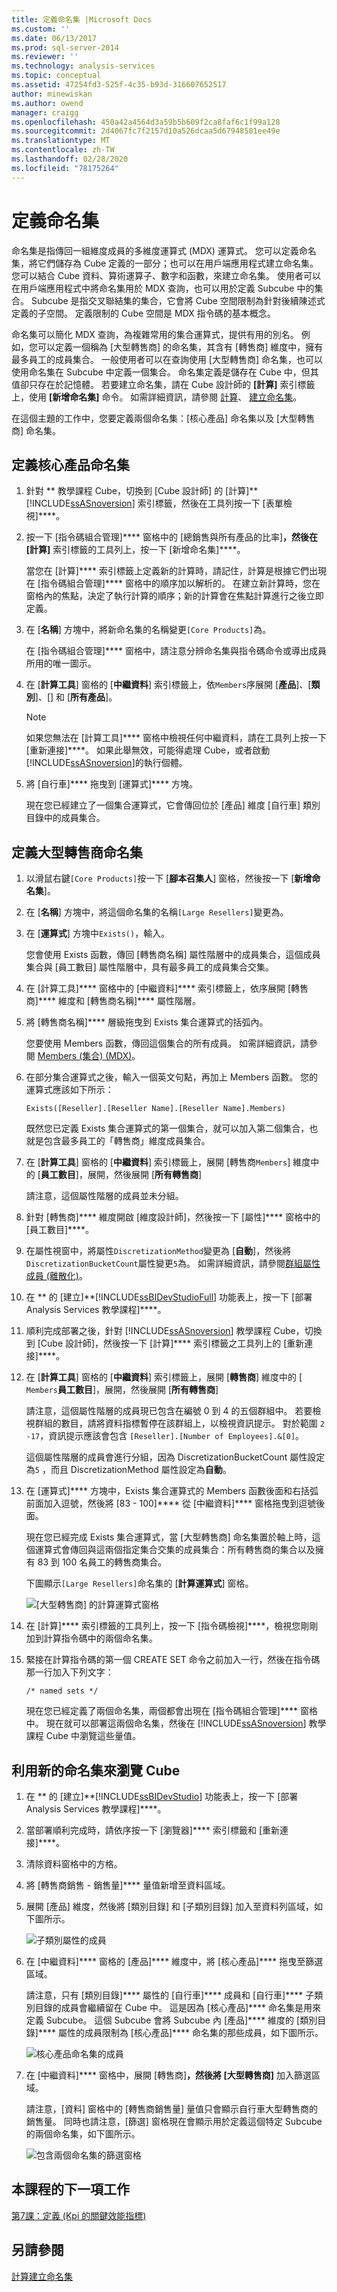 ```yaml
---
title: 定義命名集 |Microsoft Docs
ms.custom: ''
ms.date: 06/13/2017
ms.prod: sql-server-2014
ms.reviewer: ''
ms.technology: analysis-services
ms.topic: conceptual
ms.assetid: 47254fd3-525f-4c35-b93d-316607652517
author: minewiskan
ms.author: owend
manager: craigg
ms.openlocfilehash: 450a42a4564d3a59b5b609f2ca8faf6c1f99a128
ms.sourcegitcommit: 2d4067fc7f2157d10a526dcaa5d67948581ee49e
ms.translationtype: MT
ms.contentlocale: zh-TW
ms.lasthandoff: 02/28/2020
ms.locfileid: "78175264"
---
```

# <a name="defining-named-sets"></a>定義命名集
  命名集是指傳回一組維度成員的多維度運算式 (MDX) 運算式。 您可以定義命名集，將它們儲存為 Cube 定義的一部分；也可以在用戶端應用程式建立命名集。 您可以結合 Cube 資料、算術運算子、數字和函數，來建立命名集。 使用者可以在用戶端應用程式中將命名集用於 MDX 查詢，也可以用於定義 Subcube 中的集合。 Subcube 是指交叉聯結集的集合，它會將 Cube 空間限制為針對後續陳述式定義的子空間。 定義限制的 Cube 空間是 MDX 指令碼的基本概念。

 命名集可以簡化 MDX 查詢，為複雜常用的集合運算式，提供有用的別名。 例如，您可以定義一個稱為 [大型轉售商] 的命名集，其含有 [轉售商] 維度中，擁有最多員工的成員集合。 一般使用者可以在查詢使用 [大型轉售商] 命名集，也可以使用命名集在 Subcube 中定義一個集合。 命名集定義是儲存在 Cube 中，但其值卻只存在於記憶體。 若要建立命名集，請在 Cube 設計師的 **[計算]** 索引標籤上，使用 **[新增命名集]** 命令。 如需詳細資訊，請參閱 [計算](multidimensional-models-olap-logical-cube-objects/calculations.md)、 [建立命名集](multidimensional-models/create-named-sets.md)。

 在這個主題的工作中，您要定義兩個命名集：[核心產品] 命名集以及 [大型轉售商] 命名集。

## <a name="defining-a-core-products-named-set"></a>定義核心產品命名集

1.  針對 ** 教學課程 Cube，切換到 [Cube 設計師] 的 [計算]**[!INCLUDE[ssASnoversion](../includes/ssasnoversion-md.md)] 索引標籤，然後在工具列按一下 [表單檢視]****。

2.  按一下 [指令碼組合管理]**** 窗格中的 [總銷售與所有產品的比率]****，然後在 [計算]**** 索引標籤的工具列上，按一下 [新增命名集]****。

     當您在 [計算]**** 索引標籤上定義新的計算時，請記住，計算是根據它們出現在 [指令碼組合管理]**** 窗格中的順序加以解析的。 在建立新計算時，您在窗格內的焦點，決定了執行計算的順序；新的計算會在焦點計算進行之後立即定義。

3.  在 [**名稱**] 方塊中，將新命名集的名稱變更`[Core Products]`為。

     在 [指令碼組合管理]**** 窗格中，請注意分辨命名集與指令碼命令或導出成員所用的唯一圖示。

4.  在 [**計算工具**] 窗格的 [**中繼資料**] 索引標籤上，依`Members`序展開 [**產品**]、[**類別**]、[] 和 [**所有產品**]。

    > [!NOTE]
    >  如果您無法在 [計算工具]**** 窗格中檢視任何中繼資料，請在工具列上按一下 [重新連接]****。 如果此舉無效，可能得處理 Cube，或者啟動 [!INCLUDE[ssASnoversion](../includes/ssasnoversion-md.md)]的執行個體。

5.  將 [自行車]**** 拖曳到 [運算式]**** 方塊。

     現在您已經建立了一個集合運算式，它會傳回位於 [產品] 維度 [自行車] 類別目錄中的成員集合。

## <a name="defining-a-large-resellers-named-set"></a>定義大型轉售商命名集

1.  以滑鼠右鍵`[Core Products]`按一下 [**腳本召集人**] 窗格，然後按一下 [**新增命名集**]。

2.  在 [**名稱**] 方塊中，將這個命名集的名稱`[Large Resellers]`變更為。

3.  在 [**運算式**] 方塊中`Exists()`，輸入。

     您會使用 Exists 函數，傳回 [轉售商名稱] 屬性階層中的成員集合，這個成員集合與 [員工數目] 屬性階層中，具有最多員工的成員集合交集。

4.  在 [計算工具]**** 窗格中的 [中繼資料]**** 索引標籤上，依序展開 [轉售商]**** 維度和 [轉售商名稱]**** 屬性階層。

5.  將 [轉售商名稱]**** 層級拖曳到 Exists 集合運算式的括弧內。

     您要使用 Members 函數，傳回這個集合的所有成員。 如需詳細資訊，請參閱 [Members &#40;集合&#41; &#40;MDX&#41;](/sql/mdx/members-set-mdx)。

6.  在部分集合運算式之後，輸入一個英文句點，再加上 Members 函數。 您的運算式應該如下所示：

    ```
    Exists([Reseller].[Reseller Name].[Reseller Name].Members)
    ```

     既然您已定義 Exists 集合運算式的第一個集合，就可以加入第二個集合，也就是包含最多員工的「轉售商」維度成員集合。

7.  在 [**計算工具**] 窗格的 [**中繼資料**] 索引標籤上，展開 [轉售商`Members`] 維度中的 [**員工數目**]，展開，然後展開 [**所有轉售商**]

     請注意，這個屬性階層的成員並未分組。

8.  針對 [轉售商]**** 維度開啟 [維度設計師]，然後按一下 [屬性]**** 窗格中的 [員工數目]****。

9. 在屬性視窗中，將屬性`DiscretizationMethod`變更為 [**自動**]，然後將`DiscretizationBucketCount`屬性變更`5`為。 如需詳細資訊，請參閱[群組屬性成員 &#40;離散化&#41;](multidimensional-models/attribute-properties-group-attribute-members.md)。

10. 在 ** 的 [建立]**[!INCLUDE[ssBIDevStudioFull](../includes/ssbidevstudiofull-md.md)] 功能表上，按一下 [部署 Analysis Services 教學課程]****。

11. 順利完成部署之後，針對 [!INCLUDE[ssASnoversion](../includes/ssasnoversion-md.md)] 教學課程 Cube，切換到 [Cube 設計師]，然後按一下 [計算]**** 索引標籤之工具列上的 [重新連接]****。

12. 在 [**計算工具**] 窗格的 [**中繼資料**] 索引標籤上，展開 [**轉售商**] 維度中的 [ `Members`**員工數目**]，展開，然後展開 [**所有轉售商**]

     請注意，這個屬性階層的成員現已包含在編號 0 到 4 的五個群組中。 若要檢視群組的數目，請將資料指標暫停在該群組上，以檢視資訊提示。 對於範圍 `2 -17`，資訊提示應該會包含 `[Reseller].[Number of Employees].&[0]`。

     這個屬性階層的成員會進行分組，因為 DiscretizationBucketCount 屬性設定為`5` ，而且 DiscretizationMethod 屬性設定為**自動**。

13. 在 [運算式]**** 方塊中，Exists 集合運算式的 Members 函數後面和右括弧前面加入逗號，然後將 [83 - 100]**** 從 [中繼資料]**** 窗格拖曳到逗號後面。

     現在您已經完成 Exists 集合運算式，當 [大型轉售商] 命名集置於軸上時，這個運算式會傳回與這兩個指定集合交集的成員集合：所有轉售商的集合以及擁有 83 到 100 名員工的轉售商集合。

     下圖顯示`[Large Resellers]`命名集的 [**計算運算式**] 窗格。

     ![[大型轉售商] 的計算運算式窗格](../../2014/tutorials/media/l6-named-set-02.gif "[大型轉售商] 的計算運算式窗格")

14. 在 [計算]**** 索引標籤的工具列上，按一下 [指令碼檢視]****，檢視您剛剛加到計算指令碼中的兩個命名集。

15. 緊接在計算指令碼的第一個 CREATE SET 命令之前加入一行，然後在指令碼那一行加入下列文字：

    ```
    /* named sets */
    ```

     現在您已經定義了兩個命名集，兩個都會出現在 [指令碼組合管理]**** 窗格中。 現在就可以部署這兩個命名集，然後在 [!INCLUDE[ssASnoversion](../includes/ssasnoversion-md.md)] 教學課程 Cube 中瀏覽這些量值。

## <a name="browsing-the-cube-by-using-the-new-named-sets"></a>利用新的命名集來瀏覽 Cube

1.  在 ** 的 [建立]**[!INCLUDE[ssBIDevStudio](../includes/ssbidevstudio-md.md)] 功能表上，按一下 [部署 Analysis Services 教學課程]****。

2.  當部署順利完成時，請依序按一下 [瀏覽器]**** 索引標籤和 [重新連接]****。

3.  清除資料窗格中的方格。

4.  將 [轉售商銷售 - 銷售量]**** 量值新增至資料區域。

5.  展開 [產品] 維度，然後將 [類別目錄] 和 [子類別目錄] 加入至資料列區域，如下圖所示。

     ![子類別屬性的成員](../../2014/tutorials/media/l6-named-set-03.gif "子類別屬性的成員")

6.  在 [中繼資料]**** 窗格的 [產品]**** 維度中，將 [核心產品]**** 拖曳至篩選區域。

     請注意，只有 [類別目錄]**** 屬性的 [自行車]**** 成員和 [自行車]**** 子類別目錄的成員會繼續留在 Cube 中。 這是因為 [核心產品]**** 命名集是用來定義 Subcube。 這個 Subcube 會將 Subcube 內 [產品]**** 維度的 [類別目錄]**** 屬性的成員限制為 [核心產品]**** 命名集的那些成員，如下圖所示。

     ![核心產品命名集的成員](../../2014/tutorials/media/l6-named-set-04.gif "核心產品命名集的成員")

7.  在 [中繼資料]**** 窗格中，展開 [轉售商]****，然後將 [大型轉售商]**** 加入篩選區域。

     請注意，[資料] 窗格中的 [轉售商銷售量] 量值只會顯示自行車大型轉售商的銷售量。 同時也請注意，[篩選] 窗格現在會顯示用於定義這個特定 Subcube 的兩個命名集，如下圖所示。

     ![包含兩個命名集的篩選窗格](../../2014/tutorials/media/l6-named-set-05.gif "包含兩個命名集的篩選窗格")

## <a name="next-task-in-lesson"></a>本課程的下一項工作
 [第7課：定義 &#40;Kpi 的關鍵效能指標&#41;](lesson-7-defining-key-performance-indicators-kpis.md)

## <a name="see-also"></a>另請參閱
 [計算](multidimensional-models-olap-logical-cube-objects/calculations.md)[建立命名集](multidimensional-models/create-named-sets.md)


